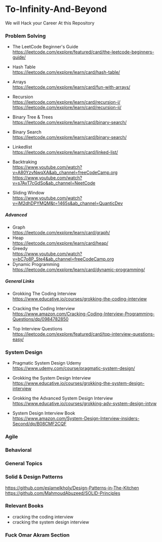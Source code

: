 # To-Infinity-And-Beyond
We will Hack your Career At this Repository

### Problem Solving
- The LeetCode Beginner's Guide <br />
https://leetcode.com/explore/featured/card/the-leetcode-beginners-guide/

- Hash Table <br />
https://leetcode.com/explore/learn/card/hash-table/

- Arrays <br />
https://leetcode.com/explore/learn/card/fun-with-arrays/
- Recursion <br />
https://leetcode.com/explore/learn/card/recursion-i/ <br />
https://leetcode.com/explore/learn/card/recursion-ii/
- Binary Tree & Trees <br />
https://leetcode.com/explore/learn/card/binary-search/
- Binary Search <br />
https://leetcode.com/explore/learn/card/binary-search/
- Linkedlist <br />
https://leetcode.com/explore/learn/card/linked-list/

- Backtraking <br />
https://www.youtube.com/watch?v=A80YzvNwqXA&ab_channel=freeCodeCamp.org <br />
https://www.youtube.com/watch?v=s7AvT7cGdSo&ab_channel=NeetCode
- Sliding Window <br />
https://www.youtube.com/watch?v=jM2dhDPYMQM&t=1465s&ab_channel=QuanticDev

##### Advanced
- Graph <br />
https://leetcode.com/explore/learn/card/graph/
- Heap <br />
https://leetcode.com/explore/learn/card/heap/
- Greedy <br />
https://www.youtube.com/watch?v=bC7o8P_Ste4&ab_channel=freeCodeCamp.org
- Dynamic Programming <br />
https://leetcode.com/explore/learn/card/dynamic-programming/

##### General Links

- Grokking The Coding Interview <br />
https://www.educative.io/courses/grokking-the-coding-interview

- Cracking the Coding Interview <br />
https://www.amazon.com/Cracking-Coding-Interview-Programming-Questions/dp/0984782850

- Top Interview Questions <br />
https://leetcode.com/explore/featured/card/top-interview-questions-easy/



### System Design
- Pragmatic System Design Udemy <br />
https://www.udemy.com/course/pragmatic-system-design/

- Grokking the System Design Interview <br />
https://www.educative.io/courses/grokking-the-system-design-interview

- Grokking the Advanced System Design Interview <br />
https://www.educative.io/courses/grokking-adv-system-design-intvw

- System Design Interview Book <br />
https://www.amazon.com/System-Design-Interview-insiders-Second/dp/B08CMF2CQF

### Agile

### Behavioral

### General Topics

### Solid & Design Patterns
https://github.com/eslamelkholy/Design-Patterns-in-The-Kitchen <br />
https://github.com/MahmoudAbuzeed/SOLID-Principles

### Relevant Books
* cracking the coding interview
* cracking the system design interview

### Fuck Omar Akram Section
